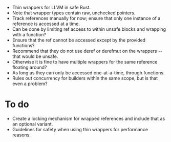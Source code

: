 - Thin wrappers for LLVM in safe Rust.
- Note that wrapper types contain raw, unchecked pointers.
- Track references manually for now; ensure that only one instance of a reference is accessed at a time.
- Can be done by limiting ref access to within unsafe blocks and wrapping with a function?
- Ensure that the ref cannot be accessed except by the provided functions?
- Recommend that they do not use deref or derefmut on the wrappers -- that would be unsafe.
- Otherwise it is fine to have multiple wrappers for the same reference floating around?
- As long as they can only be accessed one-at-a-time, through functions.
- Rules out concurrency for builders within the same scope, but is that even a problem?

# To do

- Create a locking mechanism for wrapped references and include that as an optional variant.
- Guidelines for safety when using thin wrappers for performance reasons.










